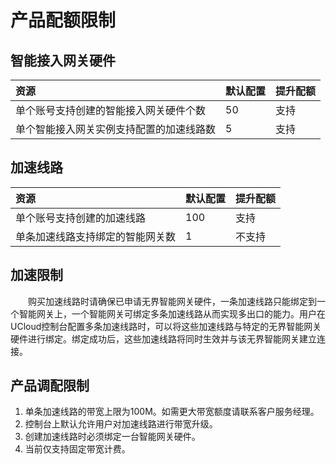 # 产品配额限制

## **智能接入网关硬件**

| 资源                                     | 默认配置 | 提升配额 |
| :--------------------------------------- | :------- | :------- |
| 单个账号支持创建的智能接入网关硬件个数   | 50       | 支持     |
| 单个智能接入网关实例支持配置的加速线路数 | 5        | 支持     |

## **加速线路**

| 资源                             | 默认配置 | 提升配额 |
| :------------------------------- | :------- | :------- |
| 单个账号支持创建的加速线路       | 100      | 支持     |
| 单条加速线路支持绑定的智能网关数 | 1        | 不支持   |

## **加速限制**

&emsp;&emsp;购买加速线路时请确保已申请无界智能网关硬件，一条加速线路只能绑定到一个智能网关上，一个智能网关可绑定多条加速线路从而实现多出口的能力。用户在UCloud控制台配置多条加速线路时，可以将这些加速线路与特定的无界智能网关硬件进行绑定。绑定成功后，这些加速线路将同时生效并与该无界智能网关建立连接。

## **产品调配限制**

1. 单条加速线路的带宽上限为100M。如需更大带宽额度请联系客户服务经理。
2. 控制台上默认允许用户对加速线路进行带宽升级。
3. 创建加速线路时必须绑定一台智能网关硬件。
4. 当前仅支持固定带宽计费。
